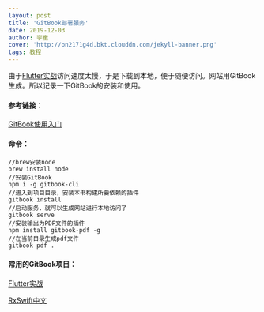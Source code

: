 ```yaml
---
layout: post
title: 'GitBook部署服务'
date: 2019-12-03
author: 李童
cover: 'http://on2171g4d.bkt.clouddn.com/jekyll-banner.png'
tags: 教程
---
```


由于[Flutter实战](https://book.flutterchina.club/)访问速度太慢，于是下载到本地，便于随便访问。网站用GitBook生成。所以记录一下GitBook的安装和使用。

#### 参考链接：

[GitBook使用入门](https://tonydeng.github.io/gitbook-zh/gitbook-howtouse/index.html)

#### 命令：

```
//brew安装node
brew install node
//安装GitBook
npm i -g gitbook-cli
//进入到项目目录，安装本书构建所要依赖的插件
gitbook install 
//启动服务，就可以生成网站进行本地访问了
gitbook serve 
//安装输出为PDF文件的插件
npm install gitbook-pdf -g
//在当前目录生成pdf文件
gitbook pdf .
```

#### 常用的GitBook项目：

[Flutter实战](https://github.com/flutterchina/flutter-in-action)

[RxSwift中文](https://github.com/beeth0ven/RxSwift-Chinese-Documentation)


